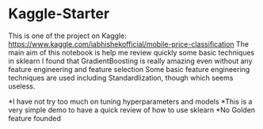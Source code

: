 # Kaggle-Starter
This is one of the project on Kaggle: https://www.kaggle.com/iabhishekofficial/mobile-price-classification
The main aim of this notebook is help me review quickly some basic techniques in sklearn
I found that GradientBoosting is really amazing even without any feature engineering and feature selection
Some basic feature engineering techniques are used including Standardlization, though which seems useless.



*I have not try too much on tuning hyperparameters and models
*This is a very simple demo to have a quick review of how to use sklearn
*No Golden feature founded
